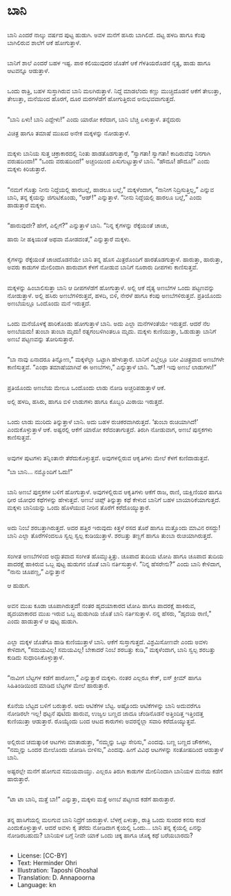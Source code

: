 # ಬಾನಿ

##
ಬಾನಿ ಎಂದರೆ ನಾಲ್ಕು ವರ್ಷದ ಪುಟ್ಟ ಹುಡುಗಿ. ಅವಳ ಮನೆಗೆ ಹಸಿರು ಬಾಗಿಲಿದೆ. ದಟ್ಟ ಹಳದಿ ಹಾಗೂ ಕೆಂಪು ಬಾಗಿಲಿರುವ ಶಾಲೆಗೆ ಆಕೆ ಹೋಗುತ್ತಾಳೆ.

##
ಬಾನಿಗೆ ಶಾಲೆ ಎಂದರೆ ಬಹಳ ಇಷ್ಟ. ಪಾಠ ಕಲಿಯುವುದರ ಜೊತೆಗೆ ಆಕೆ ಗೆಳತಿಯರೊಡನೆ ನೃತ್ಯ, ಹಾಡು ಹಾಗೂ ಆಟವನ್ನೂ ಆಡುತ್ತಾಳೆ.

##
ಒಂದು ರಾತ್ರಿ, ಬಹಳ ಸುಸ್ತಾಗಿರುವ ಬಾನಿ ಮಲಗಿರುತ್ತಾಳೆ. ನಿದ್ದೆ ಮಾಡಲೆಂದು ಕಣ್ಣು ಮುಚ್ಚಿದೊಡನೆ ಆಕೆಗೆ ತೇಲುತ್ತಾ, ತೇಲುತ್ತಾ, ಮನೆಯಿಂದ ಹೊರಗೆ, ದೂರ ಮರಗಳೆಡೆಗೆ ಹೋಗುತ್ತಿರುವ ಅನುಭವವಾಗುತ್ತದೆ.

##
“ಬಾನಿ ಏಳು! ಬಾನಿ ಎದ್ದೇಳು!” ಎಂದು ಯಾರೋ ಕರೆದಾಗ, ಬಾನಿ ಬೆಚ್ಚಿ ಏಳುತ್ತಾಳೆ. ತನ್ನೆದುರು

ವಿಚಿತ್ರ ಹಾಗೂ ತಮಾಷೆ ಮುಖದ ಅನೇಕ ಮಕ್ಕಳನ್ನು ನೋಡುತ್ತಾಳೆ.

##
ಮಕ್ಕಳು ಬಾನಿಯ ಸುತ್ತ ಚಕ್ರಾಕಾರದಲ್ಲಿ ನಿಂತು ಹಾಡತೊಡಗುತ್ತಾರೆ, “ಸ್ವಾಗತಾ! ಸ್ವಾಗತಾ! ಕಾದಿರುವೆವು ನಿನಗಾಗಿ ವರುಷದಿಂದಾ!” “ಒಂದು ವರುಷದಿಂದ!” ಅಚ್ಚರಿಯಿಂದ ಪಿಸುಗುಟ್ಟುತ್ತಾಳೆ ಬಾನಿ. “ಹೌದೂ! ಹೌದೂ!” ಎಂದು ಮಕ್ಕಳು ಕಿರಿಚುತ್ತಾರೆ.

##
“ನಮಗೆ ಗೊತ್ತು ನೀನು ನಿದ್ದೆಯಲ್ಲಿ ಹಾರಬಲ್ಲೆ, ಹಾಡಲೂ ಬಲ್ಲೆ,” ಮಕ್ಕಳೆಂದಾಗ, “ನಾನೀಗ ನಿದ್ರಿಸುತ್ತಿಲ್ಲ,” ಎನ್ನುವ ಬಾನಿ, ತನ್ನ ಕೈಯನ್ನು ಜಿಗುಟಿಕೊಂಡು, “ಆಹ್!” ಎನ್ನುತ್ತಾಳೆ. “ನೀನು ನಿದ್ದೆಯಲ್ಲಿ ಹಾರಲೂ ಬಲ್ಲೆ,” ಎಂದು ಹಾಡುತ್ತಾರೆ ಮಕ್ಕಳು.

##
“ಹಾರುವುದೇ? ಹೇಗೆ, ಎಲ್ಲಿಗೆ?” ಎನ್ನುತ್ತಾಳೆ ಬಾನಿ. “ನಿನ್ನ ಕೈಗಳನ್ನು ರೆಕ್ಕೆಯಂತೆ ಚಾಚು,

ಹಾರು ನೀ ಹಕ್ಕಿಯಂತೆ ಅಥವಾ ಮೋಡದಂತೆ,” ಎನ್ನುತ್ತಾರೆ ಮಕ್ಕಳು.

##
ಕೈಗಳನ್ನು ರೆಕ್ಕೆಯಂತೆ ಚಾಚಿದೊಡನೆಯೇ ಬಾನಿ ತನ್ನ ಹೊಸ ಮಿತ್ರರೊಂದಿಗೆ ಹಾರತೊಡಗುತ್ತಾಳೆ. ಹಾರುತ್ತಾ, ಹಾರುತ್ತಾ, ಅವರು ಕಾಡುಗಳ ಮೇಲಿಂದಾಗಿ ಹಾರುವಾಗ ಕೆಳಗೆ ನೋಡುವ ಬಾನಿಗೆ ನೂರಾರು ದೀಪಗಳು ಕಾಣಿಸುತ್ತವೆ.

##
ಮಕ್ಕಳನ್ನು ಹಿಂಬಾಲಿಸುತ್ತಾ ಬಾನಿ ಆ ದೀಪಗಳೆಡೆಗೆ ಹೋಗುತ್ತಾಳೆ. ಅಲ್ಲಿ ಆಕೆ ದೈತ್ಯ ಅಣಬೆಗಳ ಒಂದು ಪಟ್ಟಣವನ್ನು ನೋಡುತ್ತಾಳೆ. ಅಲ್ಲಿ ಹಸಿರು ಅಣಬೆಗಳಿರುತ್ತವೆ, ಹಳದಿ, ಬಿಳಿ, ನೇರಳೆ ಹಾಗೂ ಕೆಂಪು ಅಣಬೆಗಳಿರುತ್ತವೆ. ಪ್ರತಿಯೊಂದು ಅಣಬೆಯಲ್ಲೂ ಒಂದೊಂದು ಮನೆ ಇರುತ್ತದೆ.

##
ಒಂದು ಮನೆಯೊಳಕ್ಕೆ ಹಾರಿಕೊಂಡು ಹೋಗುತ್ತಾಳೆ ಬಾನಿ. ಅದು ಎಲ್ಲಾ ಮನೆಗಳಂತೆಯೇ ಇರುತ್ತದೆ. ಆದರೆ ನೆಲ ಅಣಬೆಯದು! ತುಂಬಾ ತುಂಬಾ ಮೃದು! ರತ್ನಗಂಬಳಿಗಿಂತಲೂ ಮೃದು. ಮಕ್ಕಳು ಕುಣಿಯುತ್ತಾ, ಓಡುಡುತ್ತಾ ಬಾನಿಗೆ ಅಣಬೆ ಪಟ್ಟಣವನ್ನು ತೋರಿಸುತ್ತಾರೆ.

##
“ಬಾ ನಾವು ಏನಾದರೂ ತಿನ್ನೋಣ,” ಮಕ್ಕಳೆಲ್ಲಾ ಒಟ್ಟಾಗಿ ಹೇಳುತ್ತಾರೆ. ಬಾನಿಗೆ ಎಲ್ಲೆಲ್ಲೂ ಬರೀ ವಿಚಿತ್ರವಾದ ಅಣಬೆಗಳೇ ಕಾಣಿಸುತ್ತವೆ. “ಎಂಥಾ ತಮಾಷೆಯಾಗಿವೆ ಈ ಅಣಬೆಗಳು,” ಎನ್ನುತ್ತಾಳೆ ಬಾನಿ. “ಓಹ್! ಇವು ಅಣಬೆ ಲಾಡುಗಳು!”

##
ಪ್ರತಿಯೊಂದು ಅಣಬೆಯ ಮೇಲೂ ಒಂದೊಂದು ಲಾಡು ನೋಡಿ ಅಚ್ಚರಿಪಡುತ್ತಾಳೆ ಆಕೆ. 

ಅಲ್ಲಿ ಹಳದಿ, ಹಸಿರು, ಹಾಗೂ ಬಿಳಿ ಲಾಡುಗಳು ಹಾಗೂ ಕೊಬ್ಬರಿ ಮಿಠಾಯಿ ಇರುತ್ತದೆ.

##
ಒಂದು ಲಾಡು ಮುರಿದು ತಿನ್ನುತ್ತಾಳೆ ಬಾನಿ. ಅದು ಬಹಳ ರುಚಿಕರವಾಗಿರುತ್ತದೆ. ‘ತುಂಬಾ ರುಚಿಯಾಗಿದೆ!’ ಎಂದುಕೊಳ್ಳುತ್ತಾಳೆ ಆಕೆ. ಅಷ್ಟರಲ್ಲಿ ಆಕೆಗೆ ಯಾರೋ ಕರೆದಂತಾಗುತ್ತದೆ. ತಿರುಗಿ ನೋಡುವಾಗ, ಅಣಬೆ ಪುಸ್ತಕಗಳು ಕಾಣಿಸುತ್ತವೆ.

##
ಅವುಗಳ ಪುಟಗಳು ತನ್ನಿಂತಾನೇ ತೆರೆದುಕೊಳ್ಳುತ್ತವೆ. ಅವುಗಳಲ್ಲಿರುವ ಆಕೃತಿಗಳು ಮೇಲೆ ಕೆಳಗೆ ಕುಣಿದಾಡುತ್ತವೆ.

“ಬಾ ಬಾನಿ… ನಮ್ಮೊಂದಿಗೆ ಓದು!”

##
ಬಾನಿ ಅಣಬೆ ಪುಸ್ತಕಗಳ ಬಳಿಗೆ ಹೋಗುತ್ತಾಳೆ. ಅವುಗಳಲ್ಲಿರುವ ಆಕೃತಿಗಳು ಆಕೆಗೆ ರಾಜ, ರಾಣಿ, ಯಕ್ಷಿಣಿಯರ ಹಾಗೂ ಧೀರ ಯೋಧರ ಕಥೆಗಳನ್ನು ಹೇಳುತ್ತವೆ. ಅಣಬೆ ಚಿಪ್ಸ್ ತಿನ್ನುತ್ತಾ ಕಥೆ ಕೇಳುವ ಬಾನಿಗೆ ಬಹಳ ಬಾಯಾರಿಕೆಯಾಗುತ್ತದೆ. ಮಕ್ಕಳು ಬಾನಿಯನ್ನು ಒಂದು ಹೊಳೆಯುವ ನೀರಿನ ತೊರೆಗೆ ಕರೆದೊಯ್ಯುತ್ತಾರೆ.

##
ಅದು ನಿಂಬೆ ಶರಬತ್ತಾಗಿರುತ್ತದೆ. ಅದರ ಹತ್ತಿರ ಇರುವುದು ಕಿತ್ತಳೆ ರಸದ ತೊರೆ ಹಾಗೂ ಮತ್ತೊಂದು ಮಾವಿನ ರಸದ್ದು! ಬಾನಿ ಎಲ್ಲಾ ತೊರೆಗಳಿಂದಲೂ ಸ್ವಲ್ಪ ಸ್ವಲ್ಪ ಕುಡಿಯುತ್ತಾಳೆ. ಶರಬತ್ತು ತಣ್ಣಗೆ ಹಾಗೂ ತುಂಬಾ ರುಚಿಯಾಗಿರುತ್ತದೆ.

##
ಸಂಗೀತ ಅಣಬೆಗಳಿಂದ ಅದ್ಭುತವಾದ ಸಂಗೀತ ಹೊಮ್ಮುತ್ತಿತ್ತು. ಚೂಪಾದ ತುದಿಯ ಟೋಪಿ ಹಾಗೂ ಚೂಪಾದ ತುದಿಯ ಪಾದರಕ್ಷೆ ಹಾಕಿರುವ ಒಬ್ಬ ಪುಟ್ಟ ಹುಡುಗನ ಜೊತೆ ಬಾನಿ ನರ್ತಿಸುತ್ತಾಳೆ. “ನಿನ್ನ ಹೆಸರೇನು?” ಎಂದು ಬಾನಿ ಕೇಳಿದಾಗ, “ನಾನು ಚೂಪಣ್ಣ,” ಎನ್ನುತ್ತಾನೆ 

ಆ ಹುಡುಗ.

##
ಅವನ ಮುಖ ಕೂಡಾ ಚೂಪಾಗಿರುತ್ತದೆ! ನಂತರ ಹೃದಯಾಕಾರದ ಟೋಪಿ ಹಾಗೂ ಪಾದರಕ್ಷೆ ಹಾಕಿರುವ, ಹೃದಯಾಕಾರದ ಮುಖ ಇರುವ ಒಬ್ಬ ಹುಡುಗಿಯ ಜೊತೆ ಬಾನಿ ನರ್ತಿಸುತ್ತಾಳೆ. ನನ್ನ ಹೆಸರು, “ಹೃದಯ ರಾಣಿ,” ಎಂದು ಹಾಡುತ್ತಾಳೆ ಆ ಪುಟ್ಟ ಹುಡುಗಿ.

##
ಎಲ್ಲಾ ಮಕ್ಕಳ ಜೊತೆಗೂ ಹಾಡಿ ಕುಣಿಯುತ್ತಾಳೆ ಬಾನಿ. ಆಕೆಗೆ ಸುಸ್ತಾಗುತ್ತದೆ. ವಿಶ್ರಮಿಸೋಣವೇ ಎಂದು ಅವಳು ಕೇಳಿದಾಗ, “ಸಮಯವಿಲ್ಲ! ಸಮಯವಿಲ್ಲ! ಬೇಕಾದರೆ ನಿಂಬೆ ಶರಬತ್ತು ಕುಡಿ,” ಮಕ್ಕಳೆಂದಾಗ, ಬಾನಿ ಸ್ವಲ್ಪ ಶರಬತ್ತು ಕುಡಿದು ಸುಧಾರಿಸಿಕೊಳ್ಳುತ್ತಾಳೆ.

##
“ನಾವೀಗ ಬೆಟ್ಟಗಳ ಕಡೆಗೆ ಹಾರೋಣ,” ಎನ್ನುತ್ತಾರೆ ಮಕ್ಕಳು. ನಂತರ ಎಲ್ಲರೂ ಕೇಕ್, ಐಸ್ ಕ್ರೀಮ್ ಹಾಗೂ ಸಿಹಿತಿಂಡಿಯಿಂದ ಮಾಡಿದ ಬೆಟ್ಟಗಳ ಮೇಲೆ ಹಾರುತ್ತಾರೆ.

##
ಕೊನೆಯ ಬೆಟ್ಟದ ಬಳಿಗೆ ಬರುತ್ತಾರೆ. ಅದು ಆಟಿಕೆಗಳ ಬೆಟ್ಟ. ಅಷ್ಟೊಂದು ಆಟಿಕೆಗಳನ್ನು ಬಾನಿ ಅದುವರೆಗೂ ನೋಡಿರಲೇ ಇಲ್ಲ! ಥಟ್ಟನೆ ಪುಟಿದು ಹಾರುವ, ಉಜ್ವಲ ಬಣ್ಣದ ಜಾದೂ ಚೆಂಡಿನೊಡನೆ ಅತ್ತಿಂದಿತ್ತ ಇತ್ತಿಂದತ್ತ ಕುಣಿಯುತ್ತಾ ಆಡುತ್ತಾರೆ. ರೊಯ್ಯೆಂದು ಬಂದ ಆಟದ ಕಾರುಗಳು ಅವರನ್ನೆಲ್ಲಾ ಸವಾರಿ ಕರೆದೊಯ್ಯುತ್ತವೆ.

##
ಅಲ್ಲಿರುವ ಚಮತ್ಕಾರಿಕ ಆಟಗಳು ಮಾತಾಡುತ್ತಾ, “ನಮ್ಮನ್ನು ಒಟ್ಟು ಸೇರಿಸು,” ಎಂದವು. ಬಣ್ಣ ಬಣ್ಣದ ಚೌಕಗಳು, “ನಮ್ಮನ್ನು ಒಂದರ ಮೇಲೊಂದು ಜೋಡಿಸಿ ಬೀಳಿಸು,” ಎಂದವು. ಹೀಗೆ ವಿವಿಧ ಆಟಗಳನ್ನು ಸಂತೋಷದಿಂದ ಆಡುತ್ತಾಳೆ ಬಾನಿ.

ಅಷ್ಟರಲ್ಲೇ ಮನೆಗೆ ಹೋಗುವ ಸಮಯವಾಯ್ತು. ಎಲ್ಲರೂ ತಿರುಗಿ ಕಾಡುಗಳ ಮೇಲಿನಿಂದಾಗಿ ಬಾನಿಯಳ ಮನೆಯ ಕಡೆಗೆ ಹಾರುತ್ತಾರೆ.

##
“ಟಾ ಟಾ ಬಾನಿ, ಮತ್ತೆ ಬಾ!” ಎನ್ನುತ್ತಾ, ಮಕ್ಕಳು ಮತ್ತೆ ಅಣಬೆ ಪಟ್ಟಣದ ಕಡೆಗೆ ಹಾರುತ್ತಾರೆ.

##
ತನ್ನ ಹಾಸಿಗೆಯಲ್ಲಿ ಮಲಗುವ ಬಾನಿ ನಿದ್ರೆಗೆ ಜಾರುತ್ತಾಳೆ. ಬೆಳಗ್ಗೆ ಏಳುತ್ತಾ, ರಾತ್ರಿ ಒಂದು ಸುಂದರ ಕನಸು ಕಂಡೆ ಎಂದುಕೊಳ್ಳುತ್ತಾಳೆ. ಆದರೆ ಅವಳು ಕೈ ತೆರೆದು ನೋಡಿದಾಗ ಕೈಯಲ್ಲಿ ಒಂದು… ಬಾನಿ ತನ್ನ ಕೈಯಲ್ಲಿ ಏನನ್ನು ನೋಡಿರಬಹುದು? ಬಾನಿಯಳ ಬಗ್ಗೆ ನೀವೇ ಯಾಕೆ ಒಂದು ಚಿಕ್ಕ ಹಾಗೂ ಚೊಕ್ಕ ಕಥೆ ಬರೆಯಬಾರದು?

##
* License: [CC-BY]
* Text: Herminder Ohri
* Illustration: Taposhi Ghoshal
* Translation: D. Annapoorna
* Language: kn

